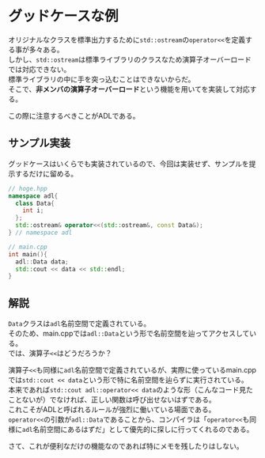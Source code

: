 
# グッドケースな例

オリジナルなクラスを標準出力するために`std::ostream`の`operator<<`を定義する事が多々ある。  
しかし、`std::ostream`は標準ライブラリのクラスなため演算子オーバーロードでは対応できない。  
標準ライブラリの中に手を突っ込むことはできないからだ。  
そこで、**非メンバの演算子オーバーロード**という機能を用いてを実装して対応する。  

この際に注意するべきことがADLである。  

## サンプル実装

グッドケースはいくらでも実装されているので、今回は実装せず、サンプルを提示するだけに留める。  

```c++
// hoge.hpp
namespace adl{
  class Data{
    int i;
  };
  std::ostream& operator<<(std::ostream&, const Data&);
} // namespace adl

// main.cpp
int main(){
  adl::Data data;
  std::cout << data << std::endl;
}
```

## 解説

`Data`クラスは`adl`名前空間で定義されている。  
そのため、main.cppでは`adl::Data`という形で名前空間を辿ってアクセスしている。  
では、演算子`<<`はどうだろうか？

演算子`<<`も同様に`adl`名前空間で定義されているが、実際に使っているmain.cppでは`std::cout << data`という形で特に名前空間を辿らずに実行されている。  
本来であれば`std::cout adl::operator<< data`のような形（こんなコード見たことないが）でなければ、正しい関数は呼び出せないはずである。  
これこそがADLと呼ばれるルールが強烈に働いている場面である。  
`operator<<`の引数が`adl::Data`であることから、コンパイラは「`operator<<`も同様に`adl`名前空間にあるはずだ」として優先的に探しに行ってくれるのである。

さて、これが便利なだけの機能なのであれば特にメモを残したりはしない。
